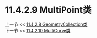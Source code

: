 # 11.4.2.9 MultiPoint类  

上一节 << [11.4.2.8 GeometryCollection类](../08/GeometryCollection%20Class.md)  
下一节 << [11.4.2.10 MultiCurve类](../10/MultiCurve%20Class.md)